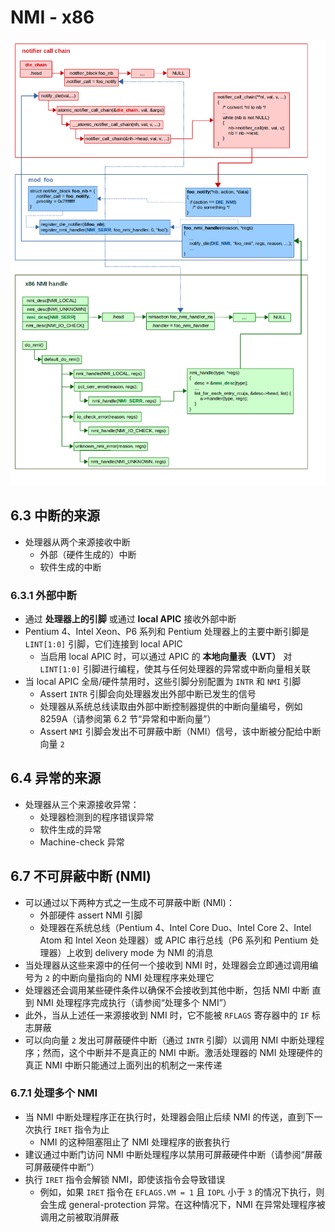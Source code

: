 # NMI - x86
![NMI Die Notification](pic/NMI_die_notification.png)
## 6.3 中断的来源
* 处理器从两个来源接收中断
  * 外部（硬件生成的）中断
  * 软件生成的中断

### 6.3.1 外部中断
* 通过 **处理器上的引脚** 或通过 **local APIC** 接收外部中断
* Pentium 4、Intel Xeon、P6 系列和 Pentium 处理器上的主要中断引脚是 `LINT[1:0]` 引脚，它们连接到 local APIC
  * 当启用 local APIC 时，可以通过 APIC 的 **本地向量表（LVT）** 对 `LINT[1:0]` 引脚进行编程，使其与任何处理器的异常或中断向量相关联
* 当 local APIC 全局/硬件禁用时，这些引脚分别配置为 `INTR` 和 `NMI` 引脚
  * Assert `INTR` 引脚会向处理器发出外部中断已发生的信号
  * 处理器从系统总线读取由外部中断控制器提供的中断向量编号，例如 8259A（请参阅第 6.2 节“异常和中断向量”）
  * Assert `NMI` 引脚会发出不可屏蔽中断（NMI）信号，该中断被分配给中断向量 `2`

## 6.4 异常的来源
* 处理器从三个来源接收异常：
  * 处理器检测到的程序错误异常
  * 软件生成的异常
  * Machine-check 异常

## 6.7 不可屏蔽中断 (NMI)
* 可以通过以下两种方式之一生成不可屏蔽中断 (NMI)：
  * 外部硬件 assert NMI 引脚
  * 处理器在系统总线（Pentium 4、Intel Core Duo、Intel Core 2、Intel Atom 和 Intel Xeon 处理器）或 APIC 串行总线（P6 系列和 Pentium 处理器）上收到 delivery mode 为 NMI 的消息
* 当处理器从这些来源中的任何一个接收到 NMI 时，处理器会立即通过调用编号为 `2` 的中断向量指向的 NMI 处理程序来处理它
* 处理器还会调用某些硬件条件以确保不会接收到其他中断，包括 NMI 中断 直到 NMI 处理程序完成执行（请参阅“处理多个 NMI”）
* 此外，当从上述任一来源接收到 NMI 时，它不能被 `RFLAGS` 寄存器中的 `IF` 标志屏蔽
* 可以向向量 `2` 发出可屏蔽硬件中断（通过 `INTR` 引脚）以调用 NMI 中断处理程序；然而，这个中断并不是真正的 NMI 中断。激活处理器的 NMI 处理硬件的真正 NMI 中断只能通过上面列出的机制之一来传递

### 6.7.1 处理多个 NMI
* 当 NMI 中断处理程序正在执行时，处理器会阻止后续 NMI 的传送，直到下一次执行 `IRET` 指令为止
  * NMI 的这种阻塞阻止了 NMI 处理程序的嵌套执行
* 建议通过中断门访问 NMI 中断处理程序以禁用可屏蔽硬件中断（请参阅“屏蔽可屏蔽硬件中断”）
* 执行 `IRET` 指令会解锁 NMI，即使该指令会导致错误
  * 例如，如果 `IRET` 指令在 `EFLAGS.VM = 1` 且 `IOPL` 小于 `3` 的情况下执行，则会生成 general-protection 异常。在这种情况下，NMI 在异常处理程序被调用之前被取消屏蔽